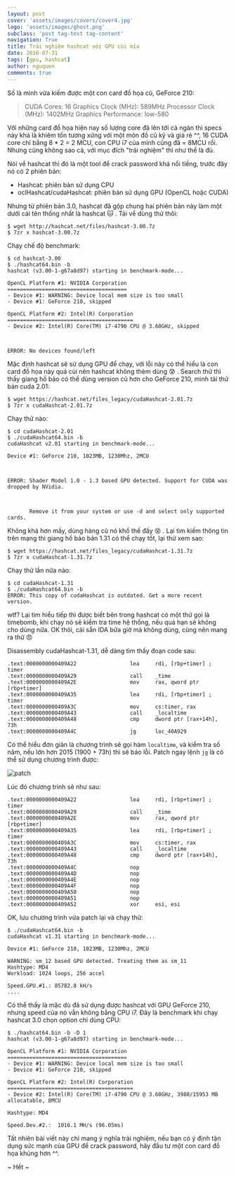 ```yaml
---
layout: post
cover: 'assets/images/covers/cover4.jpg'
logo: 'assets/images/ghost.png'
subclass: 'post tag-test tag-content'
navigation: True
title: Trải nghiệm hashcat với GPU cùi mía
date: 2016-07-31
tags: [gpu, hashcat]
author: nguquen
comments: true
---
```


Số là mình vừa kiếm được một con card đồ họa cũ, GeForce 210:

> CUDA Cores: 16
> Graphics Clock (MHz): 589MHz
> Processor Clock (MHz): 1402MHz
> Graphics Performance: low-580

Với những card đồ họa hiện nay số lượng core đã lên tới cả ngàn thì specs này khá là khiêm tốn tương xứng với một món đồ cũ kỹ và giá rẻ ^^, 16 CUDA core chỉ bằng 8 * 2 = 2 MCU,  con CPU i7 của mình cũng đã = 8MCU rồi. Nhưng cũng không sao cả, với mục đích "trải nghiệm" thì như thế là đủ.

Nói về hashcat thì đó là một tool để crack password khá nổi tiếng, trước đây nó có 2 phiên bản:
- Hashcat: phiên bản sử dụng CPU
- oclHashcat/cudaHashcat: phiên bản sử dụng GPU (OpenCL hoặc CUDA)

Nhưng từ phiên bản 3.0, hashcat đã gộp chung hai phiên bản này làm một dưới cái tên thống nhất là hashcat :cat: . Tải về dùng thử thôi:
```
$ wget http://hashcat.net/files/hashcat-3.00.7z
$ 7zr x hashcat-3.00.7z
```
Chạy chế độ benchmark:
```
$ cd hashcat-3.00
$ ./hashcat64.bin -b
hashcat (v3.00-1-g67a8d97) starting in benchmark-mode...

OpenCL Platform #1: NVIDIA Corporation
======================================
- Device #1: WARNING: Device local mem size is too small
- Device #1: GeForce 210, skipped

OpenCL Platform #2: Intel(R) Corporation
========================================
- Device #2: Intel(R) Core(TM) i7-4790 CPU @ 3.60GHz, skipped



ERROR: No devices found/left

```
Mặc định hashcat sẽ sử dụng GPU để chạy, với lỗi này có thể hiểu là con card đồ họa này quá cùi nên hashcat không thèm dùng :cold_sweat: . Search thử thì thấy giang hồ bảo có thể dùng version cũ hơn cho GeForce 210, mình tải thử bản cuda 2.01:
```
$ wget https://hashcat.net/files_legacy/cudaHashcat-2.01.7z
$ 7zr x cudaHashcat-2.01.7z
```
Chạy thử nào:
```
$ cd cudaHashcat-2.01
$ ./cudaHashcat64.bin -b
cudaHashcat v2.01 starting in benchmark-mode...

Device #1: GeForce 210, 1023MB, 1230Mhz, 2MCU



ERROR: Shader Model 1.0 - 1.3 based GPU detected. Support for CUDA was dropped by NVidia.



       Remove it from your system or use -d and select only supported cards.
```
Không khá hơn mấy, dùng hàng cũ nó khổ thế đấy :dizzy_face: . Lại tìm kiếm thông tin trên mạng thì giang hồ bảo bản 1.31 có thể chạy tốt, lại thử xem sao:
```
$ wget https://hashcat.net/files_legacy/cudaHashcat-1.31.7z
$ 7zr x cudaHashcat-1.31.7z
```
Chạy thử lần nữa nào:
```
$ cd cudaHashcat-1.31
$ ./cudaHashcat64.bin -b
ERROR: This copy of cudaHashcat is outdated. Get a more recent version.
```
wtf? Lại tìm hiểu tiếp thì được biết bên trong hashcat có một thứ gọi là timebomb, khi chạy nó sẽ kiểm tra time hệ thống, nếu quá hạn sẽ không cho dùng nữa. OK thôi, cài sẵn IDA bữa giờ mà không dùng, cũng nên mang ra thử :angry:

Disassembly cudaHashcat-1.31, dễ dàng tìm thấy đoạn code sau:
```
.text:0000000000409A22                 lea     rdi, [rbp+timer] ; timer
.text:0000000000409A29                 call    _time
.text:0000000000409A2E                 mov     rax, qword ptr [rbp+timer]
.text:0000000000409A35                 lea     rdi, [rbp+timer] ; timer
.text:0000000000409A3C                 mov     cs:timer, rax
.text:0000000000409A43                 call    _localtime
.text:0000000000409A48                 cmp     dword ptr [rax+14h], 73h
.text:0000000000409A4C                 jg      loc_40A929
```
Có thể hiểu đơn giản là chương trình sẽ gọi hàm `localtime`, và kiểm tra số năm, nếu lớn hơn  2015 (1900 + 73h) thì sẽ báo lỗi. Patch ngay lệnh `jg` là có thể sử dụng chương trình được:

![patch](https://i.gyazo.com/39bc479a790662e2a8ec0b3f9e559dd4.png)

Lúc đó chương trình sẽ như sau:
```
.text:0000000000409A22                 lea     rdi, [rbp+timer] ; timer
.text:0000000000409A29                 call    _time
.text:0000000000409A2E                 mov     rax, qword ptr [rbp+timer]
.text:0000000000409A35                 lea     rdi, [rbp+timer] ; timer
.text:0000000000409A3C                 mov     cs:timer, rax
.text:0000000000409A43                 call    _localtime
.text:0000000000409A48                 cmp     dword ptr [rax+14h], 73h
.text:0000000000409A4C                 nop
.text:0000000000409A4D                 nop
.text:0000000000409A4E                 nop
.text:0000000000409A4F                 nop
.text:0000000000409A50                 nop
.text:0000000000409A51                 nop
.text:0000000000409A52                 xor     esi, esi
```

OK, lưu chương trình vừa patch lại và chạy thử:
```
$ ./cudaHashcat64.bin -b
cudaHashcat v1.31 starting in benchmark-mode...

Device #1: GeForce 210, 1023MB, 1230Mhz, 2MCU

WARNING: sm_12 based GPU detected. Treating them as sm_11
Hashtype: MD4
Workload: 1024 loops, 256 accel

Speed.GPU.#1.: 85782.8 kH/s
....
```

Có thể thấy là mặc dù đã sử dụng được hashcat với GPU GeForce 210, nhưng speed của nó vẫn không bằng CPU i7. Đây là benchmark khi chạy hashcat 3.0 chọn option chỉ dùng CPU:
```
$ ./hashcat64.bin -b -D 1
hashcat (v3.00-1-g67a8d97) starting in benchmark-mode...

OpenCL Platform #1: NVIDIA Corporation
======================================
- Device #1: WARNING: Device local mem size is too small
- Device #1: GeForce 210, skipped

OpenCL Platform #2: Intel(R) Corporation
========================================
- Device #2: Intel(R) Core(TM) i7-4790 CPU @ 3.60GHz, 3988/15953 MB allocatable, 8MCU

Hashtype: MD4

Speed.Dev.#2.:  1016.1 MH/s (96.05ms)
```

Tất nhiên bài viết này chỉ mang ý nghĩa trải nghiệm, nếu bạn có ý định tận dụng sức mạnh của GPU để crack password, hãy đầu tư một con card đồ họa khủng hơn ^^.

~ Hết ~
